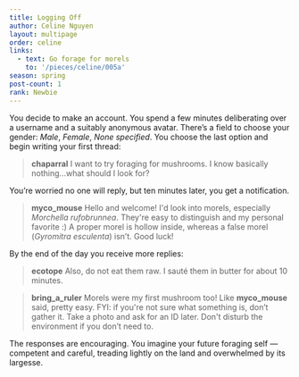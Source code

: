 ```yaml
---
title: Logging Off
author: Celine Nguyen
layout: multipage
order: celine
links:
  - text: Go forage for morels
    to: '/pieces/celine/005a'
season: spring
post-count: 1
rank: Newbie
---
```


You decide to make an account. You spend a few minutes deliberating over a username and a suitably anonymous avatar. There’s a field to choose your gender: *Male*, *Female*, *None specified*. You choose the last option and begin writing your first thread:

> **chaparral** I want to try foraging for mushrooms. I know basically nothing…what should I look for?

You’re worried no one will reply, but ten minutes later, you get a notification.

> **myco_mouse** Hello and welcome! I'd look into morels, especially *Morchella rufobrunnea*. They're easy to distinguish and my personal favorite :) A proper morel is hollow inside, whereas a false morel (*Gyromitra esculenta*) isn’t. Good luck!

By the end of the day you receive more replies:

> **ecotope** Also, do not eat them raw. I sauté them in butter for about 10 minutes.

> **bring_a_ruler** Morels were my first mushroom too! Like **myco_mouse** said, pretty easy. FYI: if you're not sure what something is, don’t gather it. Take a photo and ask for an ID later. Don't disturb the environment if you don’t need to.

The responses are encouraging. You imagine your future foraging self — competent and careful, treading lightly on the land and overwhelmed by its largesse.
